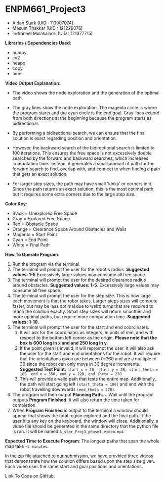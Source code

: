 # ENPM661_Project3

- Aidan Stark (UID : 113907074)
- Masum Thakkar (UID : 121229076)
- Indraneel Mulakaloori (UID : 121377715)



**Libraries / Dependencies Used**:
- numpy
- cv2
- heapq
- copy
- time

**Video Output Explanation**:
- The video shows the node exploration and the generation of the optimal path. 
- The gray lines show the node exploration. 
The magenta circle is where the program starts and the cyan circle is the end goal. Gray lines extend from both directions
at the beginning because the program starts as bidirectional. 
- By performing a bidirectional search, we can ensure that the
final solution is exact regarding position and orientation. 
- However, the backward search of the bidirectional search is 
limited to 100 iterations. This ensures the free space is not excessively double searched by the forward and backward
searches, which increases computation time. Instead, it generates a small amount of path for the forward search to find,
overlap with, and connect to when finding a path that gets an exact solution. 

- For larger step sizes, the path may have small
'kinks' or corners in it. Since the path returns an exact solution, this is the most optimal path, but it requires some extra 
corners due to the large step size. 

**Color Key**:
- Black = Unexplored Free Space
- Gray = Explored Free Space
- Red = Obstacle Space
- Orange = Clearance Space Around Obstacles and Walls
- Magenta = Start Point
- Cyan = End Point
- White = Final Path

**How To Operate Program**:
1. Run the program via the terminal.
2. The terminal will prompt the user for the robot's radius. **Suggested values: 1-5**
    Excessively large values may consume all free space.
3. The terminal will prompt the user for the desired clearance radius around obstacles.
    **Suggested values: 1-5**. Excessively large values may consume all free space.
4. The terminal will prompt the user for the step size. This is how large each movement is
    that the robot takes. Larger steps sizes will compute faster, but may be less optimal due to
    weird turns that are required to reach the solution exactly. Small step sizes will return smoother
    and more optimal paths, but require more computation time. **Suggested values: 1-10.**
5. The terminal will prompt the user for the start and end coordinates. 
    1) It will ask for the coordinates as integers, in units of mm, and with respect
    to the bottom left corner as the origin. **Please note that the box is 600 long
    in x and and 250 long in y**. 
    2) If the point given is invalid, it will reprompt the user. It will also ask
    the user for the start and end orientations for the robot. It will require that the orientations given
    are between 0-360 and are a multiple of 30 since the robot can only move in 30 degree increments. 
    **Suggested Test Point:** 
     ``
     start_x = 20, start_y = 20, start_theta = 180 
     end_x = 550, end_y = 220, end_theta = 270
    `` 
    3) This will provide a valid path that tests the entire map. Additionally, the path will start going left
    `(start_theta = 180)` and end with the robot travelling downwards `(end_theta = 270)`.
6. The program will then output **Planning Path...**. Wait until the program outputs **Program Finished**. It
    will also return the time taken for completion.
7. When **Program Finished** is output to the terminal a window should appear that shows the total
    region explored and the final path. If the user hits any key on the keyboard, the window will close.
    Additionally, a video file should be generated in the same
    directory that the python file is run. It will be named `A_star_Proj3_phase1_video.mp4`

**Expected Time to Execute Program**: 
The longest paths that span the whole map take `~3 minutes`. 

In the zip file attached to our submission, we have provided three videos that demonstrate how
the solution differs based upon the step size given. Each video uses the same start and goal 
positions and orientations. 

Link To Code on GitHub:

